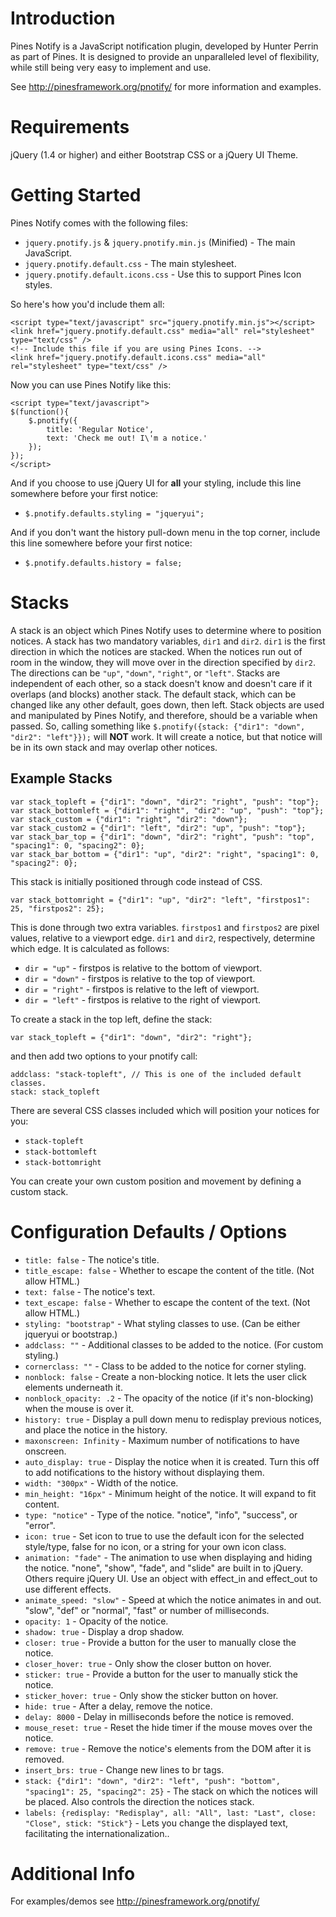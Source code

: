 Introduction
============

Pines Notify is a JavaScript notification plugin, developed by Hunter Perrin as part of Pines. It is designed to provide an unparalleled level of flexibility, while still being very easy to implement and use.

See http://pinesframework.org/pnotify/ for more information and examples.

Requirements
============

jQuery (1.4 or higher) and either Bootstrap CSS or a jQuery UI Theme.

Getting Started
===============

Pines Notify comes with the following files:

* `jquery.pnotify.js` & `jquery.pnotify.min.js` (Minified) - The main JavaScript. 
* `jquery.pnotify.default.css` - The main stylesheet. 
* `jquery.pnotify.default.icons.css` - Use this to support Pines Icon styles.

So here's how you'd include them all:

	<script type="text/javascript" src="jquery.pnotify.min.js"></script>
	<link href="jquery.pnotify.default.css" media="all" rel="stylesheet" type="text/css" />
	<!-- Include this file if you are using Pines Icons. -->
	<link href="jquery.pnotify.default.icons.css" media="all" rel="stylesheet" type="text/css" />

Now you can use Pines Notify like this:

	<script type="text/javascript">
	$(function(){
		$.pnotify({
			title: 'Regular Notice',
			text: 'Check me out! I\'m a notice.'
		});
	});
	</script>

And if you choose to use jQuery UI for **all** your styling, include this line somewhere before your first notice:
* `$.pnotify.defaults.styling = "jqueryui";`

And if you don't want the history pull-down menu in the top corner, include this line somewhere before your first notice:
* `$.pnotify.defaults.history = false;`

Stacks
======

A stack is an object which Pines Notify uses to determine where to position notices. A stack has two mandatory variables, `dir1` and `dir2`. `dir1` is the first direction in which the notices are stacked. When the notices run out of room in the window, they will move over in the direction specified by `dir2`. The directions can be `"up"`, `"down"`, `"right"`, or `"left"`. Stacks are independent of each other, so a stack doesn't know and doesn't care if it overlaps (and blocks) another stack. The default stack, which can be changed like any other default, goes down, then left. Stack objects are used and manipulated by Pines Notify, and therefore, should be a variable when passed. So, calling something like `$.pnotify({stack: {"dir1": "down", "dir2": "left"}});` will **NOT** work. It will create a notice, but that notice will be in its own stack and may overlap other notices.

Example Stacks
--------------

	var stack_topleft = {"dir1": "down", "dir2": "right", "push": "top"};
	var stack_bottomleft = {"dir1": "right", "dir2": "up", "push": "top"};
	var stack_custom = {"dir1": "right", "dir2": "down"};
	var stack_custom2 = {"dir1": "left", "dir2": "up", "push": "top"};
	var stack_bar_top = {"dir1": "down", "dir2": "right", "push": "top", "spacing1": 0, "spacing2": 0};
	var stack_bar_bottom = {"dir1": "up", "dir2": "right", "spacing1": 0, "spacing2": 0};

This stack is initially positioned through code instead of CSS.

	var stack_bottomright = {"dir1": "up", "dir2": "left", "firstpos1": 25, "firstpos2": 25};

This is done through two extra variables. `firstpos1` and `firstpos2` are pixel values, relative to a viewport edge. `dir1` and `dir2`, respectively, determine which edge. It is calculated as follows:

* `dir = "up"` - firstpos is relative to the bottom of viewport.
* `dir = "down"` - firstpos is relative to the top of viewport.
* `dir = "right"` - firstpos is relative to the left of viewport.
* `dir = "left"` - firstpos is relative to the right of viewport.

To create a stack in the top left, define the stack:

	var stack_topleft = {"dir1": "down", "dir2": "right"};
		
and then add two options to your pnotify call:
		
	addclass: "stack-topleft", // This is one of the included default classes.
	stack: stack_topleft

There are several CSS classes included which will position your notices for you:

* `stack-topleft`
* `stack-bottomleft`
* `stack-bottomright`

You can create your own custom position and movement by defining a custom stack.

Configuration Defaults / Options
================================

* `title: false` - The notice's title.
* `title_escape: false` - Whether to escape the content of the title. (Not allow HTML.)
* `text: false` - The notice's text.
* `text_escape: false` - Whether to escape the content of the text. (Not allow HTML.)
* `styling: "bootstrap"` - What styling classes to use. (Can be either jqueryui or bootstrap.)
* `addclass: ""` - Additional classes to be added to the notice. (For custom styling.)
* `cornerclass: ""` - Class to be added to the notice for corner styling.
* `nonblock: false` - Create a non-blocking notice. It lets the user click elements underneath it.
* `nonblock_opacity: .2` - The opacity of the notice (if it's non-blocking) when the mouse is over it.
* `history: true` - Display a pull down menu to redisplay previous notices, and place the notice in the history.
* `maxonscreen: Infinity` - Maximum number of notifications to have onscreen.
* `auto_display: true` - Display the notice when it is created. Turn this off to add notifications to the history without displaying them.
* `width: "300px"` - Width of the notice.
* `min_height: "16px"` - Minimum height of the notice. It will expand to fit content.
* `type: "notice"` - Type of the notice. "notice", "info", "success", or "error".
* `icon: true` - Set icon to true to use the default icon for the selected style/type, false for no icon, or a string for your own icon class.
* `animation: "fade"` - The animation to use when displaying and hiding the notice. "none", "show", "fade", and "slide" are built in to jQuery. Others require jQuery UI. Use an object with effect_in and effect_out to use different effects.
* `animate_speed: "slow"` - Speed at which the notice animates in and out. "slow", "def" or "normal", "fast" or number of milliseconds.
* `opacity: 1` - Opacity of the notice.
* `shadow: true` - Display a drop shadow.
* `closer: true` - Provide a button for the user to manually close the notice.
* `closer_hover: true` - Only show the closer button on hover.
* `sticker: true` - Provide a button for the user to manually stick the notice.
* `sticker_hover: true` - Only show the sticker button on hover.
* `hide: true` - After a delay, remove the notice.
* `delay: 8000` - Delay in milliseconds before the notice is removed.
* `mouse_reset: true` - Reset the hide timer if the mouse moves over the notice.
* `remove: true` - Remove the notice's elements from the DOM after it is removed.
* `insert_brs: true` - Change new lines to br tags.
* `stack: {"dir1": "down", "dir2": "left", "push": "bottom", "spacing1": 25, "spacing2": 25}` - The stack on which the notices will be placed. Also controls the direction the notices stack.
* `labels: {redisplay: "Redisplay", all: "All", last: "Last", close: "Close", stick: "Stick"}` - Lets you change the displayed text, facilitating the internationalization..

Additional Info
===============

For examples/demos see http://pinesframework.org/pnotify/
